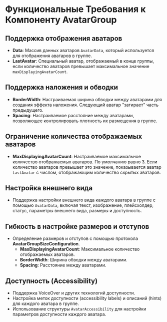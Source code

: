 # Функциональные Требования к Компоненту AvatarGroup

## Поддержка отображения аватаров

- **Data**: Массив данных аватаров `AvatarData`, который используется для отображения аватаров в группе.
- **LastAvatar**: Специальный аватар, отображаемый в конце группы, если количество аватаров превышает максимальное значение `maxDisplayingAvatarCount`.

## Поддержка наложения и обводки

- **BorderWidth**: Настраиваемая ширина обводки между аватарами для создания эффекта наложения. Следующий аватар "затирает" часть предыдущего.
- **Spacing**: Настраиваемое расстояние между аватарами, позволяющее контролировать плотность их размещения в группе.

## Ограничение количества отображаемых аватаров

- **MaxDisplayingAvatarCount**: Настраиваемое максимальное количество отображаемых аватаров. По умолчанию равно 3. Если количество аватаров превышает это значение, показывается аватар `LastAvatar` с числом, отображающим количество скрытых аватаров.

## Настройка внешнего вида

- Поддержка настройки внешнего вида каждого аватара в группе с помощью `AvatarData`, включая текст, изображение, плейсхолдер, статус, параметры внешнего вида, размеры и доступность.

## Гибкость в настройке размеров и отступов

- Определение размеров и отступов с помощью протокола **AvatarGroupSizeConfiguration**.
  - **MaxDisplayingAvatarCount**: Максимальное количество отображаемых аватаров.
  - **BorderWidth**: Ширина обводки между аватарами.
  - **Spacing**: Расстояние между аватарами.

## Доступность (Accessibility)

- Поддержка VoiceOver и других технологий доступности.
- Настройка меток доступности (accessibility labels) и описаний (hints) для каждого аватара в группе.
- Использование структуры `AvatarAccessibility` для настройки параметров доступности каждого аватара.

